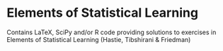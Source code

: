 Elements of Statistical Learning
================================

Contains LaTeX, SciPy and/or R code providing solutions to exercises in Elements of Statistical Learning (Hastie, Tibshirani &amp; Friedman)


